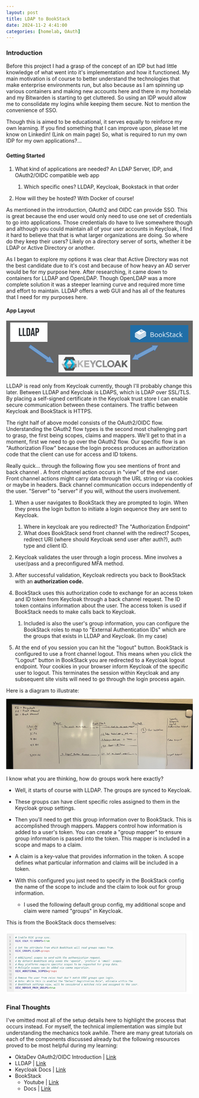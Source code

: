 ```yaml
---
layout: post
title: LDAP to BookStack
date: 2024-11-2 4:41:00
categories: [homelab, OAuth]
---
```


### Introduction  


Before this project I had a grasp of the concept of an IDP but had little knowledge of what went into it's implementation and how it functioned. My main motivation is of course to better understand the technologies that make enterprise environments run, but also because as I am spinning up various containers and making new accounts here and there in my homelab and my Bitwarden is starting to get cluttered. So using an IDP would allow me to consolidate my logins while keeping them secure. Not to mention the convenience of SSO.

Though this is aimed to be educational, it serves equally to reinforce my own learning. If you find something that I can improve upon, please let me know on Linkedin! (Link on main page) So, what is required to run my own IDP for my own applications?...


#####  

#### Getting Started

1. What kind of applications are needed? An LDAP Server, IDP, and OAuth2/OIDC compatible web app  
    
    1. Which specific ones? LLDAP, Keycloak, Bookstack in that order
2. How will they be hosted? With Docker of course!

As mentioned in the introduction, OAuth2 and OIDC can provide SSO. This is great because the end user would only need to use one set of credentials to go into applications. Those credentials do have to live somewhere though and although you could maintain all of your user accounts in Keycloak, I find it hard to believe that that is what larger organizations are doing. So where do they keep their users? Likely on a directory server of sorts, whether it be LDAP or Active Directory or another.

As I began to explore my options it was clear that Active Directory was not the best candidate due to it's cost and because of how heavy an AD server would be for my purpose here. After researching, it came down to containers for LLDAP and OpenLDAP. Though OpenLDAP was a more complete solution it was a steeper learning curve and required more time and effort to maintain. LLDAP offers a web GUI and has all of the features that I need for my purposes here.

#### App Layout  

![LDAPtoBSDiagram.png](/assets/LDAPtoBSDiagram.png)


LLDAP is read only from Keycloak currently, though I'll probably change this later. Between LLDAP and Keycloak is LDAPS, which is LDAP over SSL/TLS. By placing a self-signed certificate in the Keycloak trust store I can enable secure communication between these containers. The traffic between Keycloak and BookStack is HTTPS.

The right half of above model consists of the OAuth2/OIDC flow. Understanding the OAuth2 flow types is the second most challenging part to grasp, the first being scopes, claims and mappers. We'll get to that in a moment, first we need to go over the OAuth2 flow. Our specific flow is an "Authorization Flow" because the login process produces an authorization code that the client can use for access and ID tokens.

Really quick... through the following flow you see mentions of front and back channel . A front channel action occurs in "view" of the end user. Front channel actions might carry data through the URL string or via cookies or maybe in headers. Back channel communication occurs independently of the user. "Server" to "server" if you will, without the users involvement.

1. When a user navigates to BookStack they are prompted to login. When they press the login button to initiate a login sequence they are sent to Keycloak. 
    1. Where in keycloak are you redirected? The "Authorization Endpoint"
    2. What does BookStack send front channel with the redirect? Scopes, redirect URI (where should Keycloak send user after auth?), auth type and client ID.
2. Keycloak validates the user through a login process. Mine involves a user/pass and a preconfigured MFA method.
3. After successful validation, Keycloak redirects you back to BookStack with an **authorization code.**
4. BookStack uses this authorization code to exchange for an access token and ID token from Keycloak through a back channel request. The ID token contains information about the user. The access token is used if BookStack needs to make calls back to Keycloak.
    
    1. Included is also the user's group information, you can configure the BookStack roles to map to "External Authentication IDs" which are the groups that exists in LLDAP and Keycloak. (In my case)
5. At the end of you session you can hit the "logout" button. BookStack is configured to use a front channel logout. This means when you click the "Logout" button in BookStack you are redirected to a Keycloak logout endpoint. Your cookies in your browser inform Keycloak of the specific user to logout. This terminates the session within Keycloak and any subsequent site visits will need to go through the login process again.

Here is a diagram to illustrate:

![LDAPBSChart.jpeg](/assets/LDAPBSChart.jpeg)

I know what you are thinking, how do groups work here exactly?

- Well, it starts of course with LLDAP. The groups are synced to Keycloak.
- These groups can have client specific roles assigned to them in the Keycloak group settings.
- Then you'll need to get this group information over to BookStack. This is accomplished through mappers. Mappers control how information is added to a user's token. You can create a "group mapper" to ensure group information is passed into the token. This mapper is included in a scope and maps to a claim.
- A claim is a key-value that provides information in the token. A scope defines what particular information and claims will be included in a token.
- With this configured you just need to specify in the BookStack config the name of the scope to include and the claim to look out for group information.
    
    - I used the following default group config, my additional scope and claim were named "groups" in Keycloak.

This is from the BookStack docs themselves:

![oidcGroupsBookstack.png](/assets/oidcGroupsBookstack.png)

### Final Thoughts

I've omitted most all of the setup details here to highlight the process that occurs instead. For myself, the technical implementation was simple but understanding the mechanics took awhile. There are many great tutorials on each of the components discussed already but the following resources proved to be most helpful during my learning:

- OktaDev OAuth2/OIDC Introduction | [Link](https://www.youtube.com/watch?v=t18YB3xDfXI)
- LLDAP | [Link](https://github.com/lldap/lldap)
- Keycloak Docs | [Link](https://www.keycloak.org/guides)
- BookStack 
    - Youtube | [Link](https://www.youtube.com/watch?v=TJQ4NJrMvkw)
    - Docs | [Link](https://www.bookstackapp.com/docs/admin/oidc-auth/)

